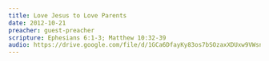 ```yaml
---
title: Love Jesus to Love Parents
date: 2012-10-21
preacher: guest-preacher
scripture: Ephesians 6:1-3; Matthew 10:32-39
audio: https://drive.google.com/file/d/1GCa6DfayKy83os7bSOzaxXDUxw9VWsnE/view
---
```

